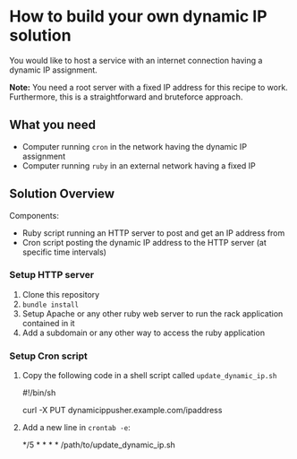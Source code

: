 # How to build your own dynamic IP solution

You would like to host a service with an internet connection having a dynamic IP assignment.

**Note:** You need a root server with a fixed IP address for this recipe to work. Furthermore, this is a straightforward and bruteforce approach.

## What you need

- Computer running `cron` in the network having the dynamic IP assignment
- Computer running `ruby` in an external network having a fixed IP

## Solution Overview

Components:

- Ruby script running an HTTP server to post and get an IP address from
- Cron script posting the dynamic IP address to the HTTP server (at specific time intervals)

### Setup HTTP server
1. Clone this repository
2. `bundle install`
3. Setup Apache or any other ruby web server to run the rack application contained in it
4. Add a subdomain or any other way to access the ruby application

### Setup Cron script
1. Copy the following code in a shell script called `update_dynamic_ip.sh`

	#!/bin/sh
	
	curl -X PUT dynamicippusher.example.com/ipaddress

2. Add a new line in `crontab -e`:

	*/5 *    *   *   *   /path/to/update_dynamic_ip.sh

